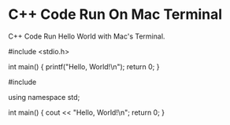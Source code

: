 # C++ Code Run On Mac Terminal
C++ Code Run Hello World with Mac's Terminal.


#include <stdio.h>

int main() {
    printf("Hello, World!\n");
    return 0;
}



#include <iostream>

using namespace std;

int main() { 
    cout << "Hello, World!\n"; 
    return 0;
}
